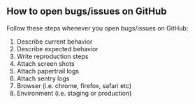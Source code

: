 ## How to open bugs/issues on GitHub

Follow these steps whenever you open bugs/issues on GitHub:
1. Describe current behavior
2. Describe expected behavior
3. Write reproduction steps
4. Attach screen shots
5. Attach papertrail logs
6. Attach sentry logs
7. Browser (i.e. chrome, firefox, safari etc)
8. Environment (i.e. staging or production)
